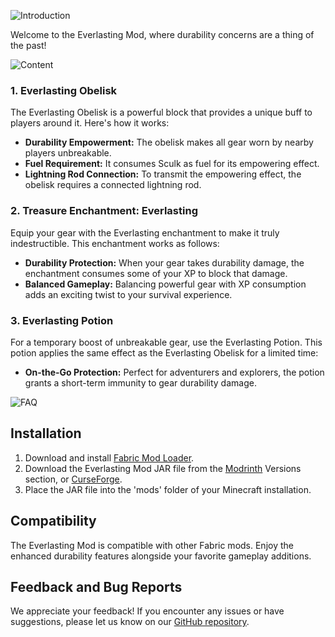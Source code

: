 ![Introduction](https://github.com/EndLone/everlasting/blob/master/descAssets/Introduction.png)

Welcome to the Everlasting Mod, where durability concerns are a thing of the past!

![Content](https://github.com/EndLone/everlasting/blob/master/descAssets/content.png)

### 1. Everlasting Obelisk

The Everlasting Obelisk is a powerful block that provides a unique buff to players around it. Here's how it works:

- **Durability Empowerment:** The obelisk makes all gear worn by nearby players unbreakable.
- **Fuel Requirement:** It consumes Sculk as fuel for its empowering effect.
- **Lightning Rod Connection:** To transmit the empowering effect, the obelisk requires a connected lightning rod.

### 2. Treasure Enchantment: Everlasting

Equip your gear with the Everlasting enchantment to make it truly indestructible. This enchantment works as follows:

- **Durability Protection:** When your gear takes durability damage, the enchantment consumes some of your XP to block that damage.
- **Balanced Gameplay:** Balancing powerful gear with XP consumption adds an exciting twist to your survival experience.

### 3. Everlasting Potion

For a temporary boost of unbreakable gear, use the Everlasting Potion. This potion applies the same effect as the Everlasting Obelisk for a limited time:

- **On-the-Go Protection:** Perfect for adventurers and explorers, the potion grants a short-term immunity to gear durability damage.

![FAQ](https://github.com/EndLone/everlasting/blob/master/descAssets/faq.png)

## Installation

1. Download and install [Fabric Mod Loader](https://fabricmc.net/use/).
2. Download the Everlasting Mod JAR file from the [Modrinth](https://modrinth.com/mod/everlasting/versions) Versions section, or [CurseForge](https://legacy.curseforge.com/minecraft/mc-mods/everlasting/files).
3. Place the JAR file into the 'mods' folder of your Minecraft installation.

## Compatibility

The Everlasting Mod is compatible with other Fabric mods. Enjoy the enhanced durability features alongside your favorite gameplay additions.

## Feedback and Bug Reports

We appreciate your feedback! If you encounter any issues or have suggestions, please let us know on our [GitHub repository](https://github.com/EndLone/everlasting).
